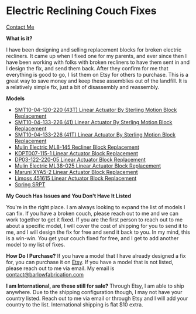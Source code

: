 # Electric Reclining Couch Fixes

[Contact Me](mailto:contact@barlowfabrication.com)

**What is it?**

I have been designing and selling replacement blocks for broken electric recliners. It came up when I fixed one for my parents, and ever since then I have been working with folks with broken recliners to have them sent in and I design the fix, and send them back. After they confirm for me that everything is good to go, I list them on Etsy for others to purchase. This is a great way to save money and keep these assemblies out of the landfill. It is a relatively simple fix, just a bit of disassembly and reassembly.

**Models**

- [SMT10-04-120-220 (43T) Linear Actuator By Sterling Motion Block Replacement](/smt10_120_couch_recliner_fix)
- [SMT10-04-133-226 (41) Linear Actuator By Sterling Motion Block Replacement](/smt10_133_couch_recliner_fix)
- [SMT10-04-133-226 (41T) Linear Actuator By Sterling Motion Block Replacement](/smt10_133_41T_couch_recliner_fix)
- [Mulin Electric ML8-145 Recliner Block Replacement](/mulin_couch_recliner_fix)
- [KDPT007-115-1 Linear Actuator Block Replacement](/kdpt007_115_1_couch_recliner_fix)
- [DP03-122-220-05 Linear Actuator Block Replacement](/dp03_122_220_couch_recliner_fix)
- [Mulin Electric ML38-025 Linear Actuator Block Replacement](/ml38-025_couch_recliner_fix)
- [Maruni XYA5-2 Linear Actuator Block Replacement](/maruni_xya5_2_couch_recliner_fix)
- [Limoss 451615 Linear Actuator Block Replacement](/limoss-451615)
- [Spring SRPT](/spring-srpt.md)

**My Couch Has Issues and You Don't Have It Listed**

You're in the right place. I am always looking to expand the list of models I can fix. If you have a broken couch, please reach out to me and we can work together to get it fixed. If you are the first person to reach out to me about a specific model, I will cover the cost of shipping for you to send it to me, and I will design the fix for free and send it back to you. In my mind, this is a win-win. You get your couch fixed for free, and I get to add another model to my list of fixes.

**How Do I Purchase?**
If you have a model that I have already designed a fix for, you can purchase it on [Etsy](https://www.etsy.com/shop/BarlowFabrication). If you have a model that is not listed, please reach out to me via email. My email is [contact@barlowfabrication.com](mailto:contact@barlowfabrication.com)

**I am International, are these still for sale?**
Through Etsy, I am able to ship anywhere. Due to the shipping configuration though, I may not have your country listed. Reach out to me via email or through Etsy and I will add your country to the list. International shipping is flat $10 extra.

<!-- **I have a 3D Printer, can I print this myself?** -->
<!-- Food for though... -->
